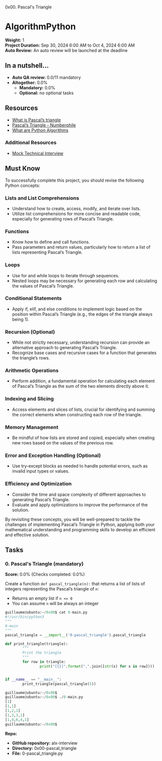 0x00. Pascal's Triangle

# AlgorithmPython

**Weight:** 1  
**Project Duration:** Sep 30, 2024 6:00 AM to Oct 4, 2024 6:00 AM  
**Auto Review:** An auto review will be launched at the deadline

## In a nutshell…

- **Auto QA review:** 0.0/11 mandatory
- **Altogether:** 0.0%
  - **Mandatory:** 0.0%
  - **Optional:** no optional tasks

## Resources

- [What is Pascal’s triangle](#)
- [Pascal’s Triangle - Numberphile](#)
- [What are Python Algorithms](#)

### Additional Resources

- [Mock Technical Interview](#)

## Must Know

To successfully complete this project, you should revise the following Python concepts:

### Lists and List Comprehensions

- Understand how to create, access, modify, and iterate over lists.
- Utilize list comprehensions for more concise and readable code, especially for generating rows of Pascal’s Triangle.

### Functions

- Know how to define and call functions.
- Pass parameters and return values, particularly how to return a list of lists representing Pascal’s Triangle.

### Loops

- Use for and while loops to iterate through sequences.
- Nested loops may be necessary for generating each row and calculating the values of Pascal’s Triangle.

### Conditional Statements

- Apply if, elif, and else conditions to implement logic based on the position within Pascal’s Triangle (e.g., the edges of the triangle always being 1).

### Recursion (Optional)

- While not strictly necessary, understanding recursion can provide an alternative approach to generating Pascal’s Triangle.
- Recognize base cases and recursive cases for a function that generates the triangle’s rows.

### Arithmetic Operations

- Perform addition, a fundamental operation for calculating each element of Pascal’s Triangle as the sum of the two elements directly above it.

### Indexing and Slicing

- Access elements and slices of lists, crucial for identifying and summing the correct elements when constructing each row of the triangle.

### Memory Management

- Be mindful of how lists are stored and copied, especially when creating new rows based on the values of the previous row.

### Error and Exception Handling (Optional)

- Use try-except blocks as needed to handle potential errors, such as invalid input types or values.

### Efficiency and Optimization

- Consider the time and space complexity of different approaches to generating Pascal’s Triangle.
- Evaluate and apply optimizations to improve the performance of the solution.

By revisiting these concepts, you will be well-prepared to tackle the challenges of implementing Pascal’s Triangle in Python, applying both your mathematical understanding and programming skills to develop an efficient and effective solution.

## Tasks

### 0. Pascal's Triangle (mandatory)

**Score:** 0.0% (Checks completed: 0.0%)

Create a function `def pascal_triangle(n):` that returns a list of lists of integers representing the Pascal’s triangle of `n`:

- Returns an empty list if `n <= 0`
- You can assume `n` will be always an integer

```python
guillaume@ubuntu:~/0x00$ cat 0-main.py
#!/usr/bin/python3
"""
0-main
"""
pascal_triangle = __import__('0-pascal_triangle').pascal_triangle

def print_triangle(triangle):
        """
        Print the triangle
        """
        for row in triangle:
                print("[{}]".format(",".join([str(x) for x in row])))


if __name__ == "__main__":
        print_triangle(pascal_triangle(5))

guillaume@ubuntu:~/0x00$
guillaume@ubuntu:~/0x00$ ./0-main.py
[1]
[1,1]
[1,2,1]
[1,3,3,1]
[1,4,6,4,1]
guillaume@ubuntu:~/0x00$
```

**Repo:**

- **GitHub repository:** alx-interview
- **Directory:** 0x00-pascal_triangle
- **File:** 0-pascal_triangle.py
